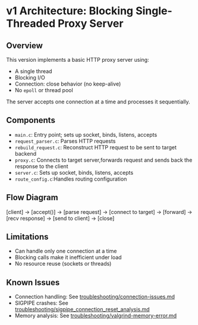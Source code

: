 # v1 Architecture: Blocking Single-Threaded Proxy Server

## Overview

This version implements a basic HTTP proxy server using:

- A single thread
- Blocking I/O
- Connection: close behavior (no keep-alive)
- No `epoll` or thread pool

The server accepts one connection at a time and processes it sequentially.

## Components

- `main.c`: Entry point; sets up socket, binds, listens, accepts
- `request_parser.c`: Parses HTTP requests
- `rebuild_request.c`: Reconstruct HTTP request to be sent to target backend
- `proxy.c`: Connects to target server,forwards request and sends back the response to the client
- `server.c`: Sets up socket, binds, listens, accepts
- `route_config.c`:Handles routing configuration

## Flow Diagram

[client] → [accept()] → [parse request] → [connect to target] → [forward] → [recv response] → [send to client] → [close]


## Limitations

- Can handle only one connection at a time
- Blocking calls make it inefficient under load
- No resource reuse (sockets or threads)


## Known Issues
- Connection handling: See [troubleshooting/connection-issues.md](troubleshooting/connection-issues.md)
- SIGPIPE crashes: See [troubleshooting/sigpipe_connection_reset_analysis.md](troubleshooting/sigpipe_connection_reset_analysis.md)
- Memory analysis: See [troubleshooting/valgrind-memory-error.md](troubleshooting/valgrind-memory-error.md)
